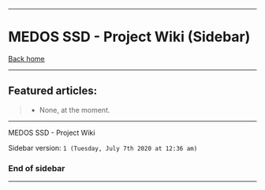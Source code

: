 
***

# MEDOS SSD - Project Wiki (Sidebar)

[Back home](https://github.com/seanpm2001/MEDOS_SSD/wiki/)

***

## Featured articles:

> * None, at the moment.

***

MEDOS SSD - Project Wiki

Sidebar version: `1 (Tuesday, July 7th 2020 at 12:36 am)`

### End of sidebar

***
